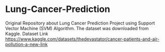 # Lung-Cancer-Prediction
Original Repository about Lung Cancer Prediction Project using Support Vector Machine (SVM) Algorithm. 
The dataset was downloaded from Kaggle. Dataset Link
https://www.kaggle.com/datasets/thedevastator/cancer-patients-and-air-pollution-a-new-link
